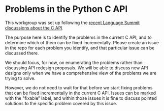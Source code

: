 # Problems in the Python C API

This workgroup was set up following the [recent Language Summit discussions about the C API](https://pyfound.blogspot.com/2023/05/the-python-language-summit-2023-three.html).

The purpose here is to identify the problems in the current C API, and to determine which of them can be fixed incrementally.
Please create an issue in the repo for each problem you identify, and that particular issue can be discussed there.

We should focus, for now, on enumerating the problems rather than discussing API redesign proposals. We will be able to discuss new API designs only when we have a comprehensive view of the problems we are trying to solve.

However, we do not need to wait for that before we start fixing problems that can be fixed incrementally in the current C API. Issues can be marked with the "fixable" label, and within those issues it is fine to discuss pointed solutions to the specific problem covered by this issue.
